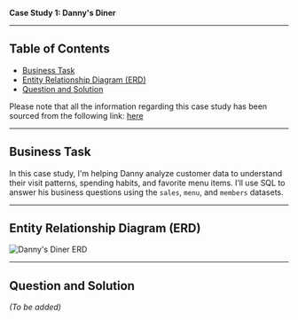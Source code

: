 **Case Study 1: Danny's Diner**

---

## Table of Contents

- [Business Task](#business-task)  
- [Entity Relationship Diagram (ERD)](#entity-relationship-diagram-erd)  
- [Question and Solution](#question-and-solution)  

Please note that all the information regarding this case study has been sourced from the following link: [here](https://8weeksqlchallenge.com/case-study-1/)

---

## Business Task

In this case study, I'm helping Danny analyze customer data to understand their visit patterns, spending habits, and favorite menu items. I’ll use SQL to answer his business questions using the `sales`, `menu`, and `members` datasets.

---

## Entity Relationship Diagram (ERD)

![Danny's Diner ERD](https://user-images.githubusercontent.com/127271130-dca9aedd-4ca9-4ed8-b6ec-1e1920dca4a8.png)

---

## Question and Solution

*(To be added)*

